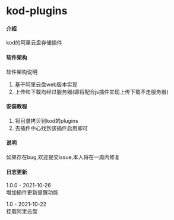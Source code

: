 # kod-plugins

#### 介绍
kod的阿里云盘存储插件

#### 软件架构
软件架构说明
1. 基于阿里云盘web版本实现
2. 上传和下载均经过服务器(即将配合js插件实现上传下载不走服务器)

#### 安装教程

1.  将目录拷贝到kod的plugins
2.  去插件中心找到该插件启用即可

#### 说明
 如果存在bug,欢迎提交issue,本人将在一周内修复

#### 日志更新

1.0.0 - 2021-10-26  
增加插件更新提醒功能 

1.0 - 2021-10-22  
挂载阿里云盘  
